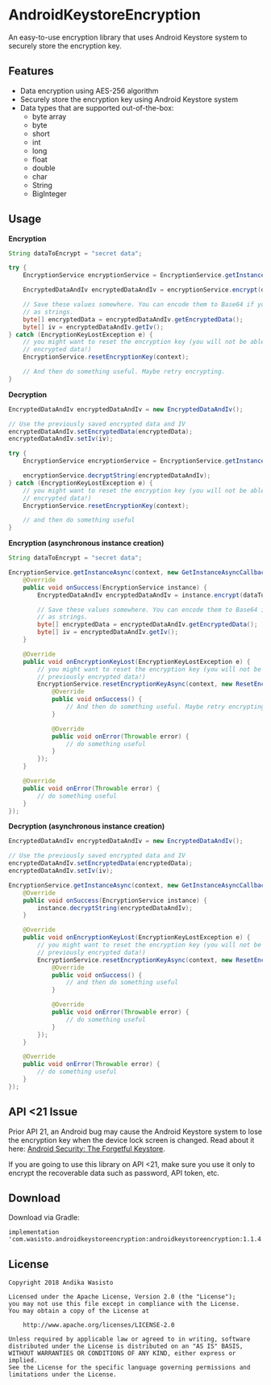 AndroidKeystoreEncryption
=========================

An easy-to-use encryption library that uses Android Keystore system to securely store the encryption
key.

Features
--------

- Data encryption using AES-256 algorithm
- Securely store the encryption key using Android Keystore system
- Data types that are supported out-of-the-box:
  - byte array
  - byte
  - short
  - int
  - long
  - float
  - double
  - char
  - String
  - BigInteger

Usage
-----

**Encryption**

```java
String dataToEncrypt = "secret data";

try {
    EncryptionService encryptionService = EncryptionService.getInstance(context);

    EncryptedDataAndIv encryptedDataAndIv = encryptionService.encrypt(dataToEncrypt);

    // Save these values somewhere. You can encode them to Base64 if you need to save them
    // as strings.
    byte[] encryptedData = encryptedDataAndIv.getEncryptedData();
    byte[] iv = encryptedDataAndIv.getIv();
} catch (EncryptionKeyLostException e) {
    // you might want to reset the encryption key (you will not be able to decrypt the previously
    // encrypted data!)
    EncryptionService.resetEncryptionKey(context);

    // And then do something useful. Maybe retry encrypting.
}
```

**Decryption**

```java
EncryptedDataAndIv encryptedDataAndIv = new EncryptedDataAndIv();

// Use the previously saved encrypted data and IV
encryptedDataAndIv.setEncryptedData(encryptedData);
encryptedDataAndIv.setIv(iv);

try {
    EncryptionService encryptionService = EncryptionService.getInstance(context);

    encryptionService.decryptString(encryptedDataAndIv);
} catch (EncryptionKeyLostException e) {
    // you might want to reset the encryption key (you will not be able to decrypt the previously
    // encrypted data!)
    EncryptionService.resetEncryptionKey(context);

    // and then do something useful
}
```

**Encryption (asynchronous instance creation)**

```java
String dataToEncrypt = "secret data";

EncryptionService.getInstanceAsync(context, new GetInstanceAsyncCallback() {
    @Override
    public void onSuccess(EncryptionService instance) {
        EncryptedDataAndIv encryptedDataAndIv = instance.encrypt(dataToEncrypt);

        // Save these values somewhere. You can encode them to Base64 if you need to save them
        // as strings.
        byte[] encryptedData = encryptedDataAndIv.getEncryptedData();
        byte[] iv = encryptedDataAndIv.getIv();
    }

    @Override
    public void onEncryptionKeyLost(EncryptionKeyLostException e) {
        // you might want to reset the encryption key (you will not be able to decrypt the
        // previously encrypted data!)
        EncryptionService.resetEncryptionKeyAsync(context, new ResetEncryptionKeyAsyncCallback() {
            @Override
            public void onSuccess() {
                // And then do something useful. Maybe retry encrypting.
            }

            @Override
            public void onError(Throwable error) {
                // do something useful
            }
        });
    }

    @Override
    public void onError(Throwable error) {
        // do something useful
    }
});
```

**Decryption (asynchronous instance creation)**

```java
EncryptedDataAndIv encryptedDataAndIv = new EncryptedDataAndIv();

// Use the previously saved encrypted data and IV
encryptedDataAndIv.setEncryptedData(encryptedData);
encryptedDataAndIv.setIv(iv);

EncryptionService.getInstanceAsync(context, new GetInstanceAsyncCallback() {
    @Override
    public void onSuccess(EncryptionService instance) {
        instance.decryptString(encryptedDataAndIv);
    }

    @Override
    public void onEncryptionKeyLost(EncryptionKeyLostException e) {
        // you might want to reset the encryption key (you will not be able to decrypt the
        // previously encrypted data!)
        EncryptionService.resetEncryptionKeyAsync(context, new ResetEncryptionKeyAsyncCallback() {
            @Override
            public void onSuccess() {
                // and then do something useful
            }

            @Override
            public void onError(Throwable error) {
                // do something useful
            }
        });
    }

    @Override
    public void onError(Throwable error) {
        // do something useful
    }
});
```

API <21 Issue
-------------

Prior API 21, an Android bug may cause the Android Keystore system to lose the encryption key when
the device lock screen is changed. Read about it here:
[Android Security: The Forgetful Keystore](https://doridori.github.io/android-security-the-forgetful-keystore/#sthash.2oefHeqm.dpbs).

If you are going to use this library on API <21, make sure you use it only to encrypt the
recoverable data such as password, API token, etc.

Download
--------

Download via Gradle:

    implementation 'com.wasisto.androidkeystoreencryption:androidkeystoreencryption:1.1.4'

License
-------

    Copyright 2018 Andika Wasisto

    Licensed under the Apache License, Version 2.0 (the "License");
    you may not use this file except in compliance with the License.
    You may obtain a copy of the License at

        http://www.apache.org/licenses/LICENSE-2.0

    Unless required by applicable law or agreed to in writing, software
    distributed under the License is distributed on an "AS IS" BASIS,
    WITHOUT WARRANTIES OR CONDITIONS OF ANY KIND, either express or implied.
    See the License for the specific language governing permissions and
    limitations under the License.
